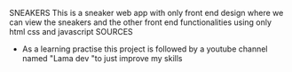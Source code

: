 SNEAKERS
This is a sneaker web app with only front end design where we can view the sneakers and the other front end functionalities using only html css and javascript
SOURCES
- As a learning practise this project is followed by a youtube channel named "Lama dev "to just improve my skills
